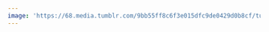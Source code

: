 ```yaml
---
image: 'https://68.media.tumblr.com/9bb55ff8c6f3e015dfc9de0429d0b8cf/tumblr_ovt867HyvL1tbdx3so1_1280.jpg'
---
```

